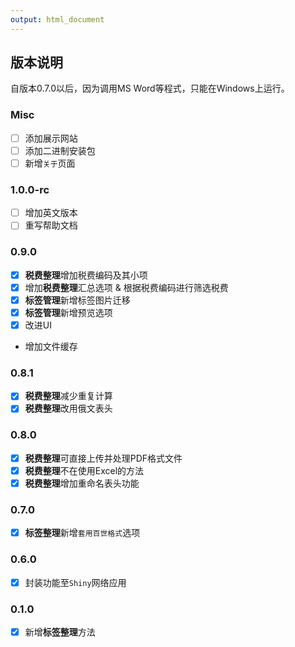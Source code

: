 ```yaml
---
output: html_document
---
```


<head>
  <script src="https://kit.fontawesome.com/f817ba0cef.js" crossorigin="anonymous"></script>
</head>


## 版本说明

自版本0.7.0以后，因为调用MS Word等程式，只能在Windows上运行。

### Misc

-   [ ] 添加展示网站
-   [ ] 添加二进制安装包
-   [ ] 新增`关于`页面

### 1.0.0-rc

-   [ ] 增加英文版本
-   [ ] 重写帮助文档

### 0.9.0

-   [x] **税费整理**增加税费编码及其小项
-   [x] 增加**税费整理**汇总选项 & 根据税费编码进行筛选税费
-   [x] **标签管理**新增标签图片迁移
-   [x] **标签管理**新增预览选项
-   [x] 改进UI
-   <i class="fas fa-question" style="color:red;"></i> 增加文件缓存

### 0.8.1

-   [x] **税费整理**减少重复计算
-   [x] **税费整理**改用俄文表头

### 0.8.0

-   [x] **税费整理**可直接上传并处理PDF格式文件
-   [x] **税费整理**不在使用Excel的方法
-   [x] **税费整理**增加重命名表头功能

### 0.7.0

-   [x] **标签整理**新增`套用百世格式`选项

### 0.6.0

-   [x] 封装功能至`Shiny`网络应用

### 0.1.0

-   [x] 新增**标签整理**方法
